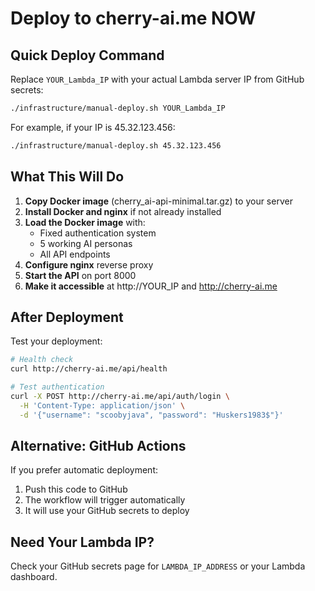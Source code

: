 # Deploy to cherry-ai.me NOW

## Quick Deploy Command

Replace `YOUR_Lambda_IP` with your actual Lambda server IP from GitHub secrets:

```bash
./infrastructure/manual-deploy.sh YOUR_Lambda_IP
```

For example, if your IP is 45.32.123.456:
```bash
./infrastructure/manual-deploy.sh 45.32.123.456
```

## What This Will Do

1. **Copy Docker image** (cherry_ai-api-minimal.tar.gz) to your server
2. **Install Docker and nginx** if not already installed
3. **Load the Docker image** with:
   - Fixed authentication system
   - 5 working AI personas
   - All API endpoints
4. **Configure nginx** reverse proxy
5. **Start the API** on port 8000
6. **Make it accessible** at http://YOUR_IP and http://cherry-ai.me

## After Deployment

Test your deployment:

```bash
# Health check
curl http://cherry-ai.me/api/health

# Test authentication
curl -X POST http://cherry-ai.me/api/auth/login \
  -H 'Content-Type: application/json' \
  -d '{"username": "scoobyjava", "password": "Huskers1983$"}'
```

## Alternative: GitHub Actions

If you prefer automatic deployment:
1. Push this code to GitHub
2. The workflow will trigger automatically
3. It will use your GitHub secrets to deploy

## Need Your Lambda IP?

Check your GitHub secrets page for `LAMBDA_IP_ADDRESS` or your Lambda dashboard.